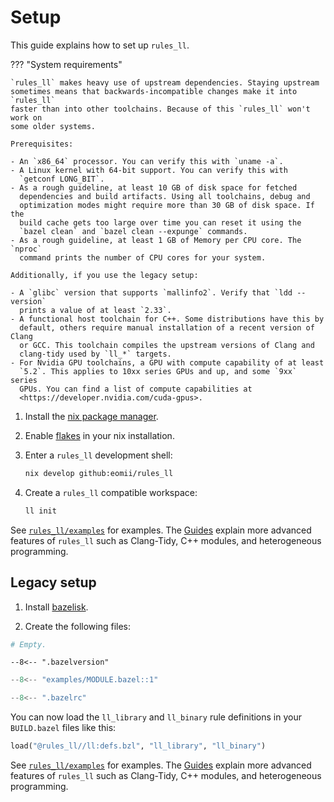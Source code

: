 # Setup

This guide explains how to set up `rules_ll`.

??? "System requirements"

    `rules_ll` makes heavy use of upstream dependencies. Staying upstream
    sometimes means that backwards-incompatible changes make it into `rules_ll`
    faster than into other toolchains. Because of this `rules_ll` won't work on
    some older systems.

    Prerequisites:

    - An `x86_64` processor. You can verify this with `uname -a`.
    - A Linux kernel with 64-bit support. You can verify this with
      `getconf LONG_BIT`.
    - As a rough guideline, at least 10 GB of disk space for fetched
      dependencies and build artifacts. Using all toolchains, debug and
      optimization modes might require more than 30 GB of disk space. If the
      build cache gets too large over time you can reset it using the
      `bazel clean` and `bazel clean --expunge` commands.
    - As a rough guideline, at least 1 GB of Memory per CPU core. The `nproc`
      command prints the number of CPU cores for your system.

    Additionally, if you use the legacy setup:

    - A `glibc` version that supports `mallinfo2`. Verify that `ldd --version`
      prints a value of at least `2.33`.
    - A functional host toolchain for C++. Some distributions have this by
      default, others require manual installation of a recent version of Clang
      or GCC. This toolchain compiles the upstream versions of Clang and
      clang-tidy used by `ll_*` targets.
    - For Nvidia GPU toolchains, a GPU with compute capability of at least
      `5.2`. This applies to 10xx series GPUs and up, and some `9xx` series
      GPUs. You can find a list of compute capabilities at
      <https://developer.nvidia.com/cuda-gpus>.

1. Install the [nix package manager](https://nixos.org/download.html).

2. Enable [flakes](https://nixos.wiki/wiki/Flakes) in your nix installation.

3. Enter a `rules_ll` development shell:

    ```bash
    nix develop github:eomii/rules_ll
    ```

4. Create a `rules_ll` compatible workspace:

    ```bash
    ll init
    ```

See [`rules_ll/examples`](https://github.com/eomii/rules_ll/tree/main/examples)
for examples. The [Guides](https://ll.eomii.org/guides) explain more advanced
features of `rules_ll` such as Clang-Tidy, C++ modules, and heterogeneous
programming.

## Legacy setup

1. Install [bazelisk](https://bazel.build/install/bazelisk).

2. Create the following files:

```python title="WORKSPACE.bazel"
# Empty.
```

```title=".bazelversion"
--8<-- ".bazelversion"
```

```python title="MODULE.bazel"
--8<-- "examples/MODULE.bazel::1"
```

```python title=".bazelrc"
--8<-- ".bazelrc"
```

You can now load the `ll_library` and `ll_binary` rule definitions in your
`BUILD.bazel` files like this:

```python
load("@rules_ll//ll:defs.bzl", "ll_library", "ll_binary")
```

See [`rules_ll/examples`](https://github.com/eomii/rules_ll/tree/main/examples)
for examples. The [Guides](https://ll.eomii.org/guides) explain more advanced
features of `rules_ll` such as Clang-Tidy, C++ modules, and heterogeneous
programming.
